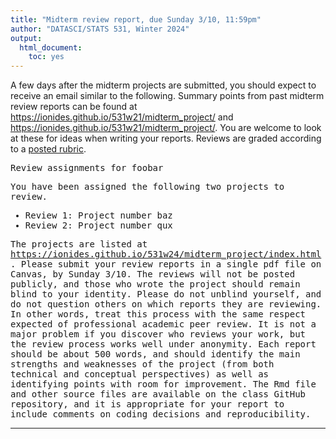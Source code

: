 ```yaml
---
title: "Midterm review report, due Sunday 3/10, 11:59pm"
author: "DATASCI/STATS 531, Winter 2024"
output:
  html_document:
    toc: yes
---
```


A few days after the midterm projects are submitted, you should expect to receive an email similar to the following. Summary points from past midterm review reports can be found at https://ionides.github.io/531w21/midterm_project/ and https://ionides.github.io/531w21/midterm_project/. You are welcome to look at these for ideas when writing your reports. Reviews are graded according to a [posted rubric](../rubric_midterm_review.html).

<tt>
Review assignments for foobar

You have been assigned the following two projects to review. 

* Review 1: Project number baz 
* Review 2: Project number qux 

The projects are listed at https://ionides.github.io/531w24/midterm_project/index.html. Please submit your review reports in a single pdf file on Canvas, by Sunday 3/10. The reviews will not be posted publicly, and those who wrote the project should remain blind to your identity. Please do not unblind yourself, and do not question others on which reports they are reviewing. In other words, treat this process with the same respect expected of professional academic peer review. It is not a major problem if you discover who reviews your work, but the review process works well under anonymity. Each report should be about 500 words, and should identify the main strengths and weaknesses of the project (from both technical and conceptual perspectives) as well as identifying points with room for improvement. The Rmd file and other source files are available on the class GitHub repository, and it is appropriate for your report to include comments on coding decisions and reproducibility. 
</tt>


------------
